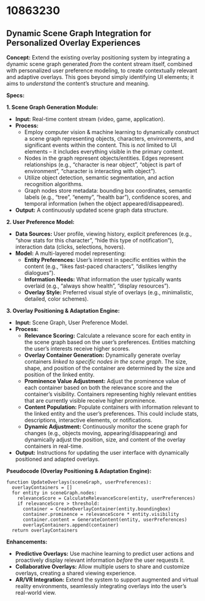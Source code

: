 # 10863230

## Dynamic Scene Graph Integration for Personalized Overlay Experiences

**Concept:** Extend the existing overlay positioning system by integrating a dynamic scene graph generated *from* the content stream itself, combined with personalized user preference modeling, to create contextually relevant and adaptive overlays.  This goes beyond simply identifying UI elements; it aims to *understand* the content’s structure and meaning.

**Specs:**

**1. Scene Graph Generation Module:**

*   **Input:** Real-time content stream (video, game, application).
*   **Process:**
    *   Employ computer vision & machine learning to dynamically construct a scene graph representing objects, characters, environments, and significant events within the content.  This is *not* limited to UI elements – it includes everything visible in the primary content.
    *   Nodes in the graph represent objects/entities.  Edges represent relationships (e.g., “character is near object”, “object is part of environment”, “character is interacting with object”).
    *   Utilize object detection, semantic segmentation, and action recognition algorithms.
    *   Graph nodes store metadata: bounding box coordinates, semantic labels (e.g., “tree”, “enemy”, “health bar”), confidence scores, and temporal information (when the object appeared/disappeared).
*   **Output:**  A continuously updated scene graph data structure.

**2. User Preference Model:**

*   **Data Sources:** User profile, viewing history, explicit preferences (e.g., “show stats for this character”, “hide this type of notification”), interaction data (clicks, selections, hovers).
*   **Model:**  A multi-layered model representing:
    *   **Entity Preferences:**  User’s interest in specific entities within the content (e.g., “likes fast-paced characters”, “dislikes lengthy dialogues”).
    *   **Information Needs:**  What information the user typically wants overlaid (e.g., “always show health”, “display resources”).
    *   **Overlay Style:**  Preferred visual style of overlays (e.g., minimalistic, detailed, color schemes).

**3. Overlay Positioning & Adaptation Engine:**

*   **Input:** Scene Graph, User Preference Model.
*   **Process:**
    *   **Relevance Scoring:**  Calculate a relevance score for each entity in the scene graph based on the user’s preferences. Entities matching the user’s interests receive higher scores.
    *   **Overlay Container Generation:** Dynamically generate overlay containers *linked to specific nodes in the scene graph*.  The size, shape, and position of the container are determined by the size and position of the linked entity.
    *   **Prominence Value Adjustment:** Adjust the prominence value of each container based on both the relevance score and the container’s visibility.  Containers representing highly relevant entities that are currently visible receive higher prominence.
    *   **Content Population:** Populate containers with information relevant to the linked entity and the user’s preferences.  This could include stats, descriptions, interactive elements, or notifications.
    *   **Dynamic Adjustment:** Continuously monitor the scene graph for changes (e.g., objects moving, appearing/disappearing) and dynamically adjust the position, size, and content of the overlay containers in real-time.
*   **Output:** Instructions for updating the user interface with dynamically positioned and adapted overlays.

**Pseudocode (Overlay Positioning & Adaptation Engine):**

```
function UpdateOverlays(sceneGraph, userPreferences):
  overlayContainers = []
  for entity in sceneGraph.nodes:
    relevanceScore = CalculateRelevanceScore(entity, userPreferences)
    if relevanceScore > threshold:
      container = CreateOverlayContainer(entity.boundingbox)
      container.prominence = relevanceScore * entity.visibility
      container.content = GenerateContent(entity, userPreferences)
      overlayContainers.append(container)
  return overlayContainers
```

**Enhancements:**

*   **Predictive Overlays:**  Use machine learning to predict user actions and proactively display relevant information *before* the user requests it.
*   **Collaborative Overlays:**  Allow multiple users to share and customize overlays, creating a shared viewing experience.
*   **AR/VR Integration:**  Extend the system to support augmented and virtual reality environments, seamlessly integrating overlays into the user’s real-world view.